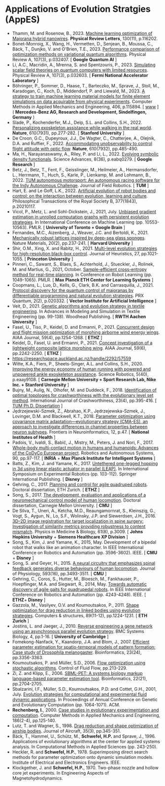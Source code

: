 # Applications of Evolution Stratgies (AppES)

* Thamm, M. and Rosenow, B., 2023. [Machine learning optimization of Majorana hybrid nanowires](https://journals.aps.org/prl/abstract/10.1103/PhysRevLett.130.116202). **Physical Review Letters**, 130(11), p.116202.
* Bonet-Monroig, X., Wang, H., Vermetten, D., Senjean, B., Moussa, C., Bäck, T., Dunjko, V. and O'Brien, T.E., 2023. [Performance comparison of optimization methods on variational quantum algorithms](https://journals.aps.org/pra/abstract/10.1103/PhysRevA.107.032407). Physical Review A, 107(3), p.032407. [ **Google Quantum AI** ]
* Li, A.C., Macridin, A., Mrenna, S. and Spentzouris, P., 2023. [Simulating scalar field theories on quantum computers with limited resources](https://journals.aps.org/pra/abstract/10.1103/PhysRevA.107.032603). Physical Review A, 107(3), p.032603. [ **Fermi National Accelerator Laboratory** ]
* Böhringer, P., Sommer, D., Haase, T., Barteczko, M., Sprave, J., Stoll, M., Karadogan, C., Koch, D., Middendorf, P. and Liewald, M., 2023. [A strategy to train machine learning material models for finite element simulations on data acquirable from physical experiments](https://www.sciencedirect.com/science/article/abs/pii/S0045782523000178). Computer Methods in Applied Mechanics and Engineering, 406, p.115894. [ [www](https://www.sciencedirect.com/science/article/abs/pii/S0045782523000178) ] ( **Mercedes-Benz AG, Research and Development, Sindelfingen, Germany** )
* Slade, P., Kochenderfer, M.J., Delp, S.L. and Collins, S.H., 2022. [Personalizing exoskeleton assistance while walking in the real world](https://www.nature.com/articles/s41586-022-05191-1). **Nature**, 610(7931), pp.277-282. [ **Stanford University** ]
* De Croon, G.C., Dupeyroux, J.J., De Wagter, C., Chatterjee, A., Olejnik, D.A. and Ruffier, F., 2022. [Accommodating unobservability to control flight attitude with optic flow](https://www.nature.com/articles/s41586-022-05182-2). **Nature**, 610(7932), pp.485-490.
* Ma, H., Narayanaswamy, A., Riley, P. and Li, L., 2022. [Evolving symbolic density functionals](https://www.science.org/doi/full/10.1126/sciadv.abq0279). Science Advances, 8(36), p.eabq0279. [ **Google Research** ]
* Betz, J., Betz, T., Fent, F., Geisslinger, M., Heilmeier, A., Hermansdorfer, L., Herrmann, T., Huch, S., Karle, P., Lienkamp, M. and Lohmann, B., 2022. [TUM autonomous motorsport: An autonomous racing software for the Indy Autonomous Challenge](https://onlinelibrary.wiley.com/doi/full/10.1002/rob.22153). Journal of Field Robotics. [ **TUM** ]
* Hart, E. and Le Goff, L.K., 2022. [Artificial evolution of robot bodies and control: on the interaction between evolution, learning and culture](https://royalsocietypublishing.org/doi/full/10.1098/rstb.2021.0117). Philosophical Transactions of the Royal Society B, 377(1843), p.20210117.
* Vicol, P., Metz, L. and Sohl-Dickstein, J., 2021, July. [Unbiased gradient estimation in unrolled computation graphs with persistent evolution strategies](). In International Conference on Machine Learning (pp. 10553-10563). PMLR. [ **University of Toronto + Google Brain** ]
* Fernandes, M.C., Aizenberg, J., Weaver, J.C. and Bertoldi, K., 2021. [Mechanically robust lattices inspired by deep-sea glass sponges](https://www.nature.com/articles/s41563-020-0798-1). Nature Materials, 20(2), pp.237-241. [ **Harvard University** ]
* Shir, O.M., Xing, X. and Rabitz, H., 2021. [Multi-level evolution strategies for high-resolution black-box control](https://link.springer.com/article/10.1007/s10732-021-09483-z). Journal of Heuristics, 27, pp.1021-1055. [ **Princeton University** ]
* Pinneri, C., Sawant, S., Blaes, S., Achterhold, J., Stueckler, J., Rolinek, M. and Martius, G., 2021, October. [Sample-efficient cross-entropy method for real-time planning](https://proceedings.mlr.press/v155/pinneri21a/pinneri21a.pdf). In Conference on Robot Learning (pp. 1049-1065). PMLR. [ **Max Planck ETH Center for Learning Systems** ]
* Coopmans, L., Luo, D., Kells, G., Clark, B.K. and Carrasquilla, J., 2021. [Protocol discovery for the quantum control of majoranas by differentiable programming and natural evolution strategies](https://journals.aps.org/prxquantum/abstract/10.1103/PRXQuantum.2.020332). PRX Quantum, 2(2), p.020332. [ **Vector Institute for Artificial Intelligence** ]
* Veit, D., 2021. [Genetic algorithms and evolution strategy in textile engineering](https://www.sciencedirect.com/science/article/abs/pii/B9780128229774000121). In Advances in Modeling and Simulation in Textile Engineering (pp. 99-138). Woodhead Publishing. [ **RWTH Aachen University** ]
* Fasel, U., Tiso, P., Keidel, D. and Ermanni, P., 2021. [Concurrent design and flight mission optimization of morphing airborne wind energy wings](https://arc.aiaa.org/doi/10.2514/1.J059621). AIAA Journal, 59(4), pp.1254-1268. [ **ETHZ** ]
* Keidel, D., Fasel, U. and Ermanni, P., 2021. [Concept investigation of a lightweight composite lattice morphing wing](https://arc.aiaa.org/doi/10.2514/1.J059579). AIAA Journal, 59(6), pp.2242-2250. [ **ETHZ** ]
* https://researchspace.auckland.ac.nz/handle/2292/57559
* Witte, K.A., Fiers, P., Sheets-Singer, A.L. and Collins, S.H., 2020. [Improving the energy economy of human running with powered and unpowered ankle exoskeleton assistance](https://www.science.org/doi/abs/10.1126/scirobotics.aay9108). Science Robotics, 5(40), p.eaay9108. [ **Carnegie Mellon University + Sport Research Lab, Nike Inc. + Stanford University** ]
* Bujny, M., Aulig, N., Olhofer, M. and Duddeck, F., 2018. [Identification of optimal topologies for crashworthiness with the evolutionary level set method](https://www.tandfonline.com/doi/abs/10.1080/13588265.2017.1331493). International Journal of Crashworthiness, 23(4), pp.395-416. [ [TUM Ph.D. Dissertation](https://mediatum.ub.tum.de/doc/1540709/document.pdf) ]
* Jȩdrzejewski-Szmek, Z., Abrahao, K.P., Jȩdrzejewska-Szmek, J., Lovinger, D.M. and Blackwell, K.T., 2018. [Parameter optimization using covariance matrix adaptation—evolutionary strategy (CMA-ES), an approach to investigate differences in channel properties between neuron subtypes](https://www.frontiersin.org/articles/10.3389/fninf.2018.00047/full). Frontiers in Neuroinformatics, 12, p.47. [ **National Institutes of Health** ]
* Padois, V., Ivaldi, S., Babič, J., Mistry, M., Peters, J. and Nori, F., 2017. [Whole-body multi-contact motion in humans and humanoids: Advances of the CoDyCo European project](https://www.sciencedirect.com/science/article/pii/S0921889016304845). Robotics and Autonomous Systems, 90, pp.97-117. [ **INRIA** + **Max Planck Institute for Intelligent Systems** ]
* Batts, Z., Kim, J. and Yamane, K., 2017. [Untethered one-legged hopping in 3d using linear elastic actuator in parallel (LEAP)](https://link.springer.com/chapter/10.1007/978-3-319-50115-4_10). In International Symposium on Experimental Robotics (pp. 103-112). Springer International Publishing. [ **Disney** ]
* Gehring, C., 2017. [Planning and control for agile quadruped robots](https://www.research-collection.ethz.ch/bitstream/handle/20.500.11850/130811/eth-50880-02.pdf). Doctoral dissertation, ETH Zurich. [ **ETHZ** ]
* Song, S., 2017. [The development, evaluation and applications of a neuromechanical control model of human locomotion](https://kilthub.cmu.edu/articles/thesis/The_Development_Evaluation_and_Applications_of_a_Neuromechanical_Control_Model_of_Human_Locomotion/6723530/1/files/12258392.pdf). Doctoral dissertation, Carnegie Mellon University. [ **CMU** ]
* De Silva, T., Uneri, A., Ketcha, M.D., Reaungamornrat, S., Kleinszig, G., Vogt, S., Aygun, N., Lo, S.F., Wolinsky, J.P. and Siewerdsen, J.H., 2016. [3D–2D image registration for target localization in spine surgery: Investigation of similarity metrics providing robustness to content mismatch](https://iopscience.iop.org/article/10.1088/0031-9155/61/8/3009). Physics in Medicine & Biology, 61(8), p.3009. [ **Johns Hopkins University** + **Siemens Healthcare XP Division** ]
* Song, S., Kim, J. and Yamane, K., 2015, May. Development of a bipedal robot that walks like an animation character. In IEEE International Conference on Robotics and Automation (pp. 3596-3602). IEEE. [ **CMU** + **Disney** ]
* Song, S. and Geyer, H., 2015. [A neural circuitry that emphasizes spinal feedback generates diverse behaviours of human locomotion](https://physoc.onlinelibrary.wiley.com/doi/full/10.1113/JP270228). Journal of Physiology, 593(16), pp.3493-3511. [ **CMU** ]
* Gehring, C., Coros, S., Hutter, M., Bloesch, M., Fankhauser, P., Hoepflinger, M.A. and Siegwart, R., 2014, May. [Towards automatic discovery of agile gaits for quadrupedal robots](https://ieeexplore.ieee.org/abstract/document/6907476). In IEEE International Conference on Robotics and Automation (pp. 4243-4248). IEEE. [ **ETHZ**+ **Disney** ]
* Gazzola, M., Vasilyev, O.V. and Koumoutsakos, P., 2011. [Shape optimization for drag reduction in linked bodies using evolution strategies](https://www.sciencedirect.com/science/article/abs/pii/S0045794910002154). Computers & structures, 89(11-12), pp.1224-1231. [ **ETH Zurich** ]
* Jostins, L. and Jaeger, J., 2010. [Reverse engineering a gene network using an asynchronous parallel evolution strategy](https://link.springer.com/article/10.1186/1752-0509-4-17). BMC Systems Biology, 4, pp.1-16. [ **University of Cambridge** ]
* Fomekong-Nanfack, Y., Kaandorp, J.A. and Blom, J., 2007. [Efficient parameter estimation for spatio-temporal models of pattern formation: Case study of Drosophila melanogaster](https://academic.oup.com/bioinformatics/article/23/24/3356/262640). Bioinformatics, 23(24), pp.3356-3363.
* Koumoutsakos, P. and Müller, S.D., 2006. [Flow optimization using stochastic algorithms](https://link.springer.com/chapter/10.1007/978-3-540-36085-8_10). Control of Fluid Flow, pp.213-229.
* Zi, Z. and Klipp, E., 2006. [SBML-PET: A systems biology markup language-based parameter estimation tool](https://academic.oup.com/bioinformatics/article/22/21/2704/250924). Bioinformatics, 22(21), pp.2704-2705.
* Sbalzarini, I.F., Müller, S.D., Koumoutsakos, P.D. and Cottet, G.H., 2001, July. [Evolution strategies for computational and experimental fluid dynamic applications](https://dl.acm.org/doi/abs/10.5555/2955239.2955430). In Proceedings of Annual Conference on Genetic and Evolutionary Computation (pp. 1064-1071). ACM.
* **Rechenberg, I.**, 2000. [Case studies in evolutionary experimentation and computation](https://www.sciencedirect.com/science/article/abs/pii/S0045782599003813). Computer Methods in Applied Mechanics and Engineering, 186(2-4), pp.125-140.
* Lutz, T. and Wagner, S., 1998. [Drag reduction and shape optimization of airship bodies](https://arc.aiaa.org/doi/abs/10.2514/2.2313?journalCode=ja). Journal of Aircraft, 35(3), pp.345-351.
* Bäck, T., Hammel, U., Schütz, M., **Schwefel, H.P.** and Sprave, J., 1996. Applications of evolutionary algorithms at the center for applied systems analysis. In Computational Methods in Applied Sciences (pp. 243-250).
* Heckler, R. and **Schwefel, H.P.**, 1978. Superimposing direct search methods for parameter optimization onto dynamic simulation models. Institute of Electrical and Electronics Engineers. IEEE.
* Klockgether, J. and **Schwefel, H.P.**, 1970. Two-phase nozzle and hollow core jet experiments. In Engineering Aspects of Magnetohydrodynamics.

